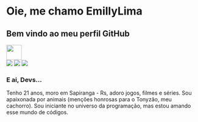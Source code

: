 # Oie, me chamo EmillyLima
## Bem vindo ao meu perfil GitHub
<img loading="lazy" src="C:\Users\emill\Downloads\octocat-1721877503587.png" width="40" height="40"/>
<div>
<a href="https://instagram.com/"https://emillymslima" target="_blank"><img loading="lazy" src="https://img.shields.io/badge/-Instagram-%23E4405F?style=for-the-badge&logo=instagram&logoColor=white" target="_blank"></a>
<a href = "mailto:contato@limasmemilly"><img loading="lazy" src="https://img.shields.io/badge/Gmail-D14836?style=for-the-badge&logo=gmail&logoColor=white" target="_blank"></a>
<a href="https://www.linkedin.com/in/EmillyLima" target="_blank"><img loading="lazy" src="https://img.shields.io/badge/-LinkedIn-%230077B5?style=for-the-badge&logo=linkedin&logoColor=white" target="_blank"></a>   
</div>

### E ai, Devs...
Tenho 21 anos, moro em Sapiranga - Rs, adoro jogos, filmes e séries. Sou apaixonada por animais (menções honrosas para o Tonyzão, meu cachorro). Sou iniciante no universo da programação, mas estou amando esse mundo de códigos.
